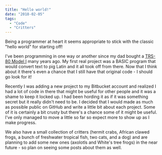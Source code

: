 ```yaml
---
title: "Hello world!"
date: "2018-02-05"
tags: 
  - "Code"
  - "Critters"
---
```


Being a programmer at heart it seems appropriate to stick with the classic "hello world" for starting off!

<!-- excerpt -->

I've been programming in one way or another since my dad bought a [TRS-80 Model I](https://en.wikipedia.org/wiki/TRS-80) many years ago. My first real project was a BASIC program that would convert text to pig Latin and it all took off from there. Now that I think about it there's even a chance that I still have that original code - I should go look for it!

Recently I was adding a new project to my Bitbucket account and realized I had a lot of code in there that might be useful for other people and it was a shame to keep it locked up. I had been hording it as if it was something secret but it really didn't need to be. I decided that I would made as much as possible public on GitHub and write a little bit about each project. Some of it is certainly a bit crusty but there's a chance some of it might be useful. I've only managed to move a little so far so expect more to show up as I make progress.

We also have a small collection of critters (hermit crabs, African clawed frogs, a bunch of freshwater tropical fish, two cats, and a dog) and are planning to add some new ones (axolotls and White's tree frogs) in the near future - so plan on seeing some posts about them as well.
